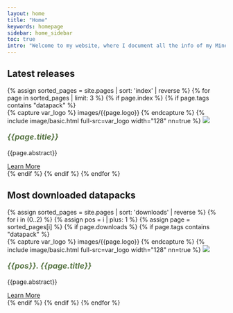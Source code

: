 ```yaml
---
layout: home
title: "Home"
keywords: homepage
sidebar: home_sidebar
toc: true
intro: "Welcome to my website, where I document all the info of my Minecraft creations. In this page you have a summary of my content. Use the sidebar and the top bar to navigate through all the site's pages."
---
```


<div class="row">
    <div class="col-lg-12">
        <h2 class="page-header">Latest releases</h2>
    </div>
    {% assign sorted_pages = site.pages | sort: 'index' | reverse %}
    {% for page in sorted_pages | limit: 3 %}
    {% if page.index %}
    {% if page.tags contains "datapack" %}
    <div class="col-md-4 col-sm-6">
        <div class="panel panel-default text-center">
            <div class="panel-heading">
                {% capture var_logo %}
                images/{{page.logo}}
                {% endcapture %}
                {% include image/basic.html full-src=var_logo width="128" nn=true %}
                <img src="https://img.shields.io/badge/released%20on-{{page.first_release[0]}}%2F{{page.first_release[1]}}%2F{{page.first_release[2]}}-72ac4a?style=flat-square">
            </div>
            <div class="panel-body">
                <p style="font-size:18px;color:#587545;"><b><i>{{page.title}}</i></b></p>
                <p>
                    {{page.abstract}}
                </p>
                <a href="{{page.permalink}}" class="btn btn-primary">Learn More</a>
            </div>
        </div>
    </div>
    {% endif %}
    {% endif %}
    {% endfor %}
</div>

<div class="row">
    <div class="col-lg-12">
        <h2 class="page-header">Most downloaded datapacks</h2>
    </div>
    {% assign sorted_pages = site.pages | sort: 'downloads' | reverse %}
    {% for i in (0..2) %}
    {% assign pos = i | plus: 1 %}
    {% assign page = sorted_pages[i] %}
    {% if page.downloads %}
    {% if page.tags contains "datapack" %}
    <div class="col-md-4 col-sm-6">
        <div class="panel panel-default text-center">
            <div class="panel-heading">
                {% capture var_logo %}
                images/{{page.logo}}
                {% endcapture %}
                {% include image/basic.html full-src=var_logo width="128" nn=true %}
                <img src="https://img.shields.io/badge/downloads-{{page.downloads_str}}-72ac4a?style=flat-square">
            </div>
            <div class="panel-body">
                <p style="font-size:18px;color:#587545;"><b><i>{{pos}}. {{page.title}}</i></b></p>
                <p>{{page.abstract}}</p>
                <a href="{{page.permalink}}" class="btn btn-primary">Learn More</a>
            </div>
        </div>
    </div>
    {% endif %}
    {% endif %}
    {% endfor %}
</div>